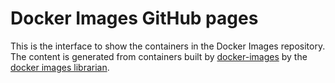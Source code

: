 # Docker Images GitHub pages

This is the interface to show the containers in the Docker Images repository.
The content is generated from containers built by [docker-images](https://github.com/rse-radiuss/docker-images)
by the [docker images librarian](https://github.com/rse-radiuss/librarian).

